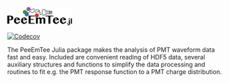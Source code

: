 <img style="height:3em;" alt="PeeEmTee.jl" src="docs/src/assets/peeemtee.svg"/>

[![Codecov](https://codecov.io/gh/JonasReubelt/PeeEmTee.jl/branch/main/graph/badge.svg)](https://codecov.io/gh/JonasReubelt/PeeEmTee.jl)


The PeeEmTee Julia package makes the analysis of PMT waveform data fast and easy. Included are convenient reading of HDF5 data, several auxiliary structures and functions to simplify the data processing and routines to fit e.g. the PMT response function to a PMT charge distribution.
